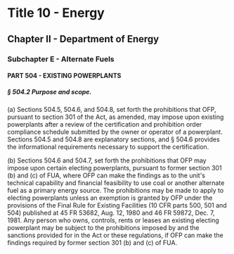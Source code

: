 
# Title 10 - Energy
## Chapter II - Department of Energy
### Subchapter E - Alternate Fuels
#### PART 504 - EXISTING POWERPLANTS
##### § 504.2 Purpose and scope.

(a) Sections 504.5, 504.6, and 504.8, set forth the prohibitions that OFP, pursuant to section 301 of the Act, as amended, may impose upon existing powerplants after a review of the certification and prohibition order compliance schedule submitted by the owner or operator of a powerplant. Sections 504.5 and 504.8 are explanatory sections, and § 504.6 provides the informational requirements necessary to support the certification.

(b) Sections 504.6 and 504.7, set forth the prohibitions that OFP may impose upon certain electing powerplants, pursuant to former section 301 (b) and (c) of FUA, where OFP can make the findings as to the unit's technical capability and financial feasibility to use coal or another alternate fuel as a primary energy source. The prohibitions may be made to apply to electing powerplants unless an exemption is granted by OFP under the provisions of the Final Rule for Existing Facilities (10 CFR parts 500, 501 and 504) published at 45 FR 53682, Aug. 12, 1980 and 46 FR 59872, Dec. 7, 1981. Any person who owns, controls, rents or leases an existing electing powerplant may be subject to the prohibitions imposed by and the sanctions provided for in the Act or these regulations, if OFP can make the findings required by former section 301 (b) and (c) of FUA.
